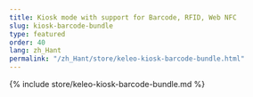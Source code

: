 ```yaml
---
title: Kiosk mode with support for Barcode, RFID, Web NFC
slug: kiosk-barcode-bundle
type: featured
order: 40
lang: zh_Hant
permalink: "/zh_Hant/store/keleo-kiosk-barcode-bundle.html"
---
```


{% include store/keleo-kiosk-barcode-bundle.md %}
